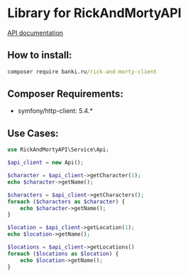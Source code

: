 # Library for RickAndMortyAPI

[API documentation](https://rickandmortyapi.com/documentation/)

## How to install:

```cmd
composer require banki.ru/rick-and-morty-client
```

## Composer Requirements:

- symfony/http-client: 5.4.*


## Use Cases:

```php
use RickAndMortyAPI\Service\Api;

$api_client = new Api();

$character = $api_client->getCharacter(1);
echo $character->getName();

$characters = $api_client->getCharacters();
foreach ($characters as $character) {
    echo $character->getName();
}

$location = $api_client->getLocation(1);
echo $location->getName();

$locations = $api_client->getLocations()
foreach ($locations as $location) {
    echo $location->getName();
}
```